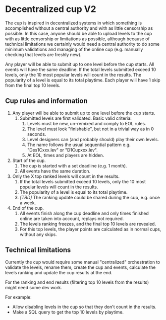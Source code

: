 # Decentralized cup V2

The cup is inspired in decentralized systems in which something is accomplished without a central authority and with as little censorship as possible. In this case, anyone should be able to upload levels to the cup with as little censorship or limitations as possible, although because of technical limitations we certainly would need a central authority to do some minimum validations and managing of the online cup (e.g. manually checking that levels are freshly new).

Any player will be able to submit up to one level before the cup starts. All events will have the same deadline. If the total levels submitted exceed 10 levels, only the 10 most popular levels will count in the results. The popularity of a level is equal to its total playtime. Each player will have 1 skip from the final top 10 levels.

## Cup rules and information

1. Any player will be able to submit up to one level before the cup starts.
   1. Submitted levels are first validated. Basic valid criteria:
      1. Levels must be new, un-remixed and comply to EOL rules.
      2. The level must look "finishable", but not in a trivial way as in 0 seconds.
      3. Level designers can (and probably should) play their own levels.
      4. The name follows the usual sequential pattern e.g. "Des1Cxxx.lev" or "D1Cupxxx.lev".
      5. At EOL, times and players are hidden.
1. Start of the cup.
   1. The cup is started with a set deadline (e.g. 1 month).
   2. All events have the same duration.
1. Only the X top ranked levels will count in the results.
   1. If the total levels submitted exceed 10 levels, only the 10 most popular levels will count in the results.
   1. The popularity of a level is equal to its total playtime.
   1. _[TBD]_ The ranking update could be shared during the cup, e.g. once a week.
1. End of the cup.
   1. All events finish along the cup deadline and only times finished online are taken into account, replays not required.
   2. The levels ranking freezes, and the final top 10 levels are revealed.
   3. For this top levels, the player points are calculated as in normal cups, without any skips.

## Technical limitations

Currently the cup would require some manual "centralized" orchestration to validate the levels, rename them, create the cup and events, calculate the levels ranking and update the cup results at the end.

For the ranking and end results (filtering top 10 levels from the results) might need some dev work.

For example:

- Allow disabling levels in the cup so that they don't count in the results.
- Make a SQL query to get the top 10 levels by playtime.
